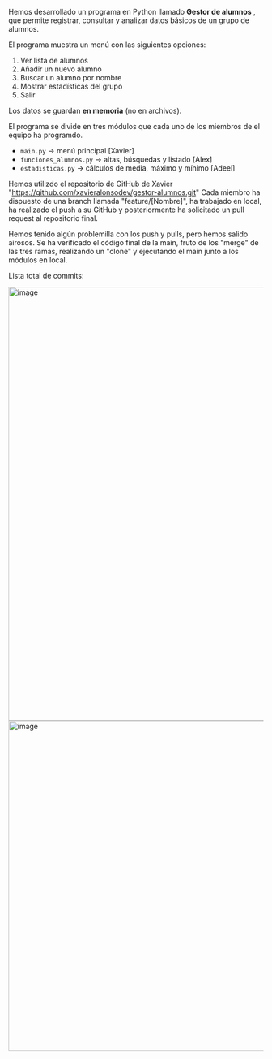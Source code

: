 Hemos desarrollado un programa en Python llamado  **Gestor de alumnos** , que permite registrar, consultar y analizar datos básicos de un grupo de alumnos.

El programa muestra un menú con las siguientes opciones:

1. Ver lista de alumnos
2. Añadir un nuevo alumno
3. Buscar un alumno por nombre
4. Mostrar estadísticas del grupo
5. Salir

Los datos se guardan **en memoria** (no en archivos).

El programa se divide en tres módulos que cada uno de los miembros de el equipo ha programdo.

* `main.py` → menú principal [Xavier]
* `funciones_alumnos.py` → altas, búsquedas y listado [Alex]
* `estadisticas.py` → cálculos de media, máximo y mínimo [Adeel]

Hemos utilizdo el repositorio de GitHub de Xavier "https://github.com/xavieralonsodev/gestor-alumnos.git"
Cada miembro ha dispuesto de una branch llamada "feature/[Nombre]", ha trabajado en local, ha realizado el push a su GitHub y posteriormente ha solicitado un pull request al repositorio final.

Hemos tenido algún problemilla con los push y pulls, pero hemos salido airosos.
Se ha verificado el código final de la main, fruto de los "merge" de las tres ramas, realizando un "clone" y ejecutando el main junto a los módulos en local.


Lista total de commits:

<img width="970" height="855" alt="image" src="https://github.com/user-attachments/assets/3f387cac-1586-43d8-8cfa-14d33bbc151a" />

<img width="1275" height="650" alt="image" src="https://github.com/user-attachments/assets/89be1648-90c5-4281-98d8-544d7a4ebbd0" />

